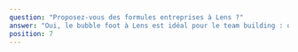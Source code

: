 ```yaml
---
question: "Proposez-vous des formules entreprises à Lens ?"
answer: "Oui, le bubble foot à Lens est idéal pour le team building : objectifs RH définis, formats adaptés à l’effectif, privatisation possible et debrief au bar. Nous pouvons combiner avec d’autres activités Team Square."
position: 7
---
```

